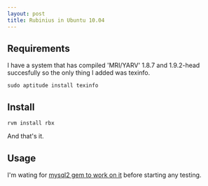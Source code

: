 ```yaml
---
layout: post
title: Rubinius in Ubuntu 10.04
---
```


Requirements
------------

I have a system that has compiled 'MRI/YARV' 1.8.7 and 1.9.2-head succesfully so the only thing I added was texinfo.

    sudo aptitude install texinfo

    
Install
-------

    rvm install rbx
    
And that's it.


Usage
-----

I'm wating for [mysql2 gem to work on it](http://github.com/evanphx/rubinius/issuesearch?state=open&q=mysql2#issue/296) before starting any testing.
